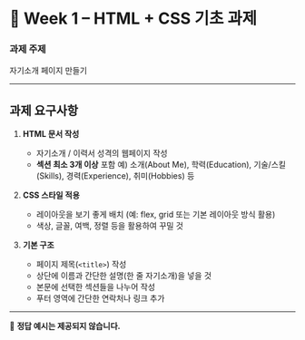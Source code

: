 # 📝 Week 1 – HTML + CSS 기초 과제

### 과제 주제

자기소개 페이지 만들기

---

## 과제 요구사항

1. **HTML 문서 작성**

   * 자기소개 / 이력서 성격의 웹페이지 작성
   * **섹션 최소 3개 이상** 포함
     예) 소개(About Me), 학력(Education), 기술/스킬(Skills), 경력(Experience), 취미(Hobbies) 등

2. **CSS 스타일 적용**

   * 레이아웃을 보기 좋게 배치 (예: flex, grid 또는 기본 레이아웃 방식 활용)
   * 색상, 글꼴, 여백, 정렬 등을 활용하여 꾸밀 것

3. **기본 구조**

   * 페이지 제목(`<title>`) 작성
   * 상단에 이름과 간단한 설명(한 줄 자기소개)을 넣을 것
   * 본문에 선택한 섹션들을 나누어 작성
   * 푸터 영역에 간단한 연락처나 링크 추가

---

📌 **정답 예시는 제공되지 않습니다.**

